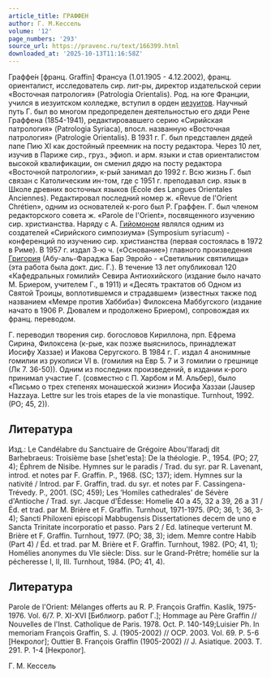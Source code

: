 ```yaml
---
article_title: ГРАФФЕН
author: Г. М.Кессель
volume: '12'
page_numbers: '293'
source_url: https://pravenc.ru/text/166399.html
downloaded_at: '2025-10-13T11:16:58Z'
---
```


Граффе́н [франц. Graffin] Франсуа (1.01.1905 - 4.12.2002), франц. ориенталист, исследователь сир. лит-ры, директор издательской серии «Восточная патрология» (Patrologia Orientalis). Род. на юге Франции, учился в иезуитском колледже, вступил в орден [иезуитов](https://pravenc.ru/text/иезуитов.html). Научный путь Г. был во многом предопределен деятельностью его дяди Рене Граффена (1854-1941), редактировавшего серию «Сирийская патрология» (Patrologia Syriaca), впосл. названную «Восточная патрология» (Patrologie Orientalis). В 1931 г. Г. был представлен дядей папе Пию XI как достойный преемник на посту редактора. Через 10 лет, изучив в Париже сир., груз., эфиоп. и арм. языки и став ориенталистом высокой квалификации, он сменил дядю на посту редактора «Восточной патрологии», к-рый занимал до 1992 г. Всю жизнь Г. был связан с Католическим ин-том, где с 1951 г. преподавал сир. язык в Школе древних восточных языков (École des Langues Orientales Anciennes). Редактировал последний номер ж. «Revue de l'Orient Chrétien», одним из основателей к-рого был Р. Граффен. Г. был членом редакторского совета ж. «Parole de l'Orient», посвященного изучению сир. христианства. Наряду с А. [Гийомоном](https://pravenc.ru/text/Гийомоном.html) являлся одним из создателей «Сирийского симпозиума» (Symposium syriacum) - конференций по изучению сир. христианства (первая состоялась в 1972 в Риме). В 1957 г. издал 3-ю ч. («Основание») главного произведения [Григория](https://pravenc.ru/text/Григорий.html) (Абу-аль-Фараджа Бар Эвройо - «Светильник святилища» (эта работа была докт. дис. Г.). В течение 13 лет опубликовал 120 «Кафедральных гомилий» Севира Антиохийского (издание было начато М. Бриером, учителем Г., в 1911) и «Десять трактатов об Одном из Святой Троицы, воплотившемся и страдавшем» (известных также под названием «Мемре против Хаббиба») Филоксена Маббугского (издание начато в 1906 Р. Дювалем и продолжено Бриером), сопровождая их франц. переводом.

Г. переводил творения сир. богословов Кириллона, прп. Ефрема Сирина, Филоксена (к-рые, как позже выяснилось, принадлежат Иосифу Хаззае) и Иакова Серугского. В 1984 г. Г. издал 4 анонимные гомилии из рукописи VI в. (гомилия на Евр 5. 7 и 3 гомилии о грешнице (Лк 7. 36-50)). Одним из последних произведений, в издании к-рого принимал участие Г. (совместно с П. Харбом и М. Альбер), было «Письмо о трех степенях монашеской жизни» Иосифа Хаззаи (Jausep Hazzaya. Lettre sur les trois etapes de la vie monastique. Turnhout, 1992. (PO; 45, 2)).

## Литература

Изд.: Le Candélabre du Sanctuaire de Grégoire Abou'lfaradj dit Barhebraeus: Troisième base [shet'esta]: De la théologie. P., 1954. (PO; 27, 4); Éphrem de Nisibe. Hymnes sur le paradis / Trad. du syr. par R. Lavenant, introd. et notes par F. Graffin. P., 1968. (SC; 137); idem. Hymnes sur la nativité / Introd. par F. Graffin, trad. du syr. et notes par F. Cassingena-Trévedy. P., 2001. (SC; 459); Les ‘Homiles cathedrales' de Sévère d'Antioche / Trad. syr. Jacque d'Édesse: Homelie 40 а 45, 32 а 39, 26 а 31 / Éd. et trad. par M. Brière et F. Graffin. Turnhout, 1971-1975. (PO; 36, 1; 36, 3-4); Sancti Philoxeni episcopi Mabbugensis Dissertationes decem de uno e Sancta Trinitate incorporatio et passo. Pars 2 / Ed. latineque verterunt M. Brière et F. Graffin. Turnhout, 1977. (PO; 38, 3); idem. Memre contre Habib (Part 4) / Éd. et trad. par M. Brière et F. Graffin. Turnhout, 1982. (PO; 41, 1); Homélies anonymes du VIe siècle: Diss. sur le Grand-Prêtre; homélie sur la pécheresse I, II, III. Turnhout, 1984. (PO; 41, 4).

## Литература

Parole de l'Orient: Mélanges offerts au R. P. François Graffin. Kaslik, 1975-1976. Vol. 6/7. P. XI-XVI [Библиогр. работ Г.]; Hommage au Père Graffin // Nouvelles de l'Inst. Catholique de Paris. 1978. Oct. P. 140-149;Luisier Ph. In memoriam François Graffin, S. J. (1905-2002) // OCP. 2003. Vol. 69. P. 5-6 [Некролог]; Outtier B. François Graffin (1905-2002) // J. Asiatique. 2003. Т. 291. P. 1-4 [Hекролог].

Г. М.  Кессель
